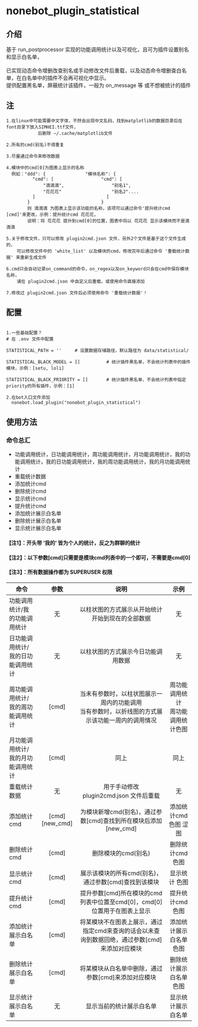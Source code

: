# nonebot_plugin_statistical

## 介绍

  基于 run_postprocessor 实现的功能调用统计以及可视化，且可为插件设置别名和显示白名单， 
  <br>  
  已实现动态命令增删改查别名或手动修改文件后重载，以及动态命令增删查白名单，在白名单中的插件不会再可视化中显示。
  <br>
  提供配置黑名单，屏蔽统计该插件，一般为 on_message 等 或不想被统计的插件

## 注

    1.在linux中可能需要中文字体，不然会出现中文乱码，找到matplotlib的数据目录后在font目录下放入SIMHEI.ttf文件，
                后删除 ~/.cache/matplotlib文件
                
    2.所有的cmd(别名)不得重复
    
    3.尽量通过命令来修改数据
    
    4.模块中的cmd[0]为图表上显示的名称
      例如："ddd": {               "模块名称": {
              "cmd": [                  "cmd": [
                  "滴滴滴",                  "别名1",
                  "花花花"                   "别名2"....
              ]                           ]
            }                           }
            则 滴滴滴 为图表上显示该功能的名称，该项可以通过命令'提升统计cmd [cmd]'来更改，示例：提升统计cmd 花花花，
            说明：将 花花花 提升到cmd[0]的位置，图表中将以 花花花 显示该模块而不是滴滴滴
            
    5.关于修改文件，只可以修改 plugin2cmd.json 文件，另外2个文件是基于这个文件生成的，
        可以修改文件中的 'white_list' 以及模块的cmd，修改完毕后通过命令 '重载统计数据' 来重新生成文件
        
    6.cmd只会自动记录on_command的命令，on_regex以及on_keyword只会在cmd中保存模块名称，
        请在 plugin2cmd.json 中自定义后重载，或使用命令直接添加
        
    7.修改过 plugin2cmd.json 文件后必须使用命令 '重载统计数据'！
  

## 配置

  ```
  
  1.一些基础配置？
  # 在 .env 文件中配置
  
  STATISTICAL_PATH = ''     # 设置数据存储路径，默认路径为 data/statistical/
  
  STATISTICAL_BLACK_MODEL = []          # 统计插件黑名单，不会统计列表中的插件模块，示例：[setu, loli]
  
  STATISTICAL_BLACK_PRIORITY = []       # 统计插件黑名单，不会统计列表中指定priority的所有插件，示例：[1]
  
  2.在bot入口文件添加
    nonebot.load_plugin("nonebot_plugin_statistical")
  
  ```
  
## 使用方法

### 命令总汇

  * 功能调用统计，日功能调用统计，周功能调用统计，月功能调用统计，我的功能调用统计，我的日功能调用统计，我的周功能调用统计，我的月功能调用统计
  * 重载统计数据
  * 添加统计cmd
  * 删除统计cmd
  * 显示统计cmd
  * 提升统计cmd
  * 添加统计展示白名单
  * 删除统计展示白名单
  * 显示统计展示白名单
 
#### 【注1】：开头带 ‘我的’ 皆为个人的统计，反之为群聊的统计
#### 【注2】：以下参数[cmd]只需要是模块cmd列表中的一个即可，不需要是cmd[0]
#### 【注3】：所有数据操作都为 SUPERUSER 权限

| 命令                        |    参数     |             说明                      | 示例 |  
| ----------------------     | :--------:  | :----------------------------:  | :------:
| 功能调用统计/我的功能调用统计 |   无   |   以柱状图的方式展示从开始统计开始到现在的全部数据            |     无    
| 日功能调用统计/我的日功能调用统计  |   无  |    以柱状图的方式展示今日功能调用数据             |    无      
| 周功能调用统计/我的周功能调用统计     |   [cmd] |         当未有参数时，以柱状图展示一周内的功能调用<br>当有参数时，以折线图的方式展示该功能一周内的调用情况  |     周功能调用统计<br>周功能调用统计色图     
| 月功能调用统计/我的月功能调用统计 |   [cmd]    |  同上            |   同上        
| 重载统计数据                |         无           |    用于手动修改 plugin2cmd.json 文件后重载         |  无
| 添加统计cmd                |         [cmd] [new_cmd]  |    为模块新增cmd(别名)，通过参数[cmd]查找到所在模块后添加[new_cmd]       |      添加统计cmd 色图 涩图
| 删除统计cmd     |         [cmd]            |   删除模块的cmd(别名)        |   删除统计cmd 色图
| 显示统计cmd      |          [cmd]           |   展示该模块的所有cmd(别名)，通过参数[cmd]查找到该模块        |  显示统计 色图
| 提升统计cmd     |    [cmd]             |  提升参数[cmd]所在模块的cmd列表中位置至cmd[0]，cmd[0]位置用于在图表上显示  | 提升统计cmd 色图
|添加统计展示白名单|     [cmd]           | 将某模块不在图表上展示，通过指定cmd来查询的话会以未查询到数据回绝，通过参数[cmd]来添加对应模块        | 添加统计展示白名单 色图
|删除统计展示白名单|     [cmd]           | 将某模块从白名单中删除，通过参数[cmd]来添加对应模块        | 删除统计展示白名单 色图
|显示统计展示白名单| 无 | 显示当前的统计展示白名单    |     显示统计展示白名单




